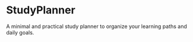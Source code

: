 # StudyPlanner
A minimal and practical study planner to organize your learning paths and daily goals.
